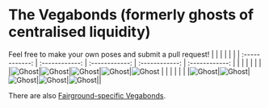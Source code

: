 # The Vegabonds (formerly ghosts of centralised liquidity)
Feel free to make your own poses and submit a pull request!
|   |   |   |   |  |
| :------------: | :------------: | :------------: | :------------: |    :------------: |
|   |   |   |   |  |
|![Ghost](Cool_AF_Ghost.svg)|![Ghost](Embarrassing_Dad_Ghost.svg)|![Ghost](Impatient_Ghost.svg)|![Ghost](Neutral_Ghost.svg)|![Ghost](Overdressed_Ghost.svg)
|   |   |   |   |  |
|![Ghost](Panic_Ghost.svg)|![Ghost](Short-sighted_Ghost.svg)|![Ghost](Stern_Ghost.svg)|![Ghost](Voting_Ghost.svg)|![Ghost](Waving_Ghost.svg)||

There are also [Fairground-specific Vegabonds](../../../3-Vega-Fairground/3C-Graphics/Ghosts-Of-Centralised-Liquidity/).
